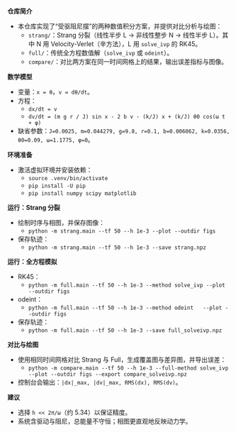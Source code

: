 **仓库简介**
- 本仓库实现了“受驱阻尼摆”的两种数值积分方案，并提供对比分析与绘图：
  - `strang/`：Strang 分裂（线性半步 L → 非线性整步 N → 线性半步 L）。其中 N 用 Velocity-Verlet（辛方法），L 用 `solve_ivp` 的 RK45。
  - `full/`：传统全方程数值解（`solve_ivp` 或 `odeint`）。
  - `compare/`：对比两方案在同一时间网格上的结果，输出误差指标与图像。

**数学模型**
- 变量：`x = θ`，`v = dθ/dt`。
- 方程：
  - `dx/dt = v`
  - `dv/dt = (m g r / J) sin x - 2 b v - (k/J) x + (k/J) θ0 cos(ω t + φ)`
- 缺省参数：`J=0.0025, m=0.044279, g=9.8, r=0.1, b=0.006062, k=0.0356, θ0=0.09, ω=1.1775, φ=0`。

**环境准备**
- 激活虚拟环境并安装依赖：
  - `source .venv/bin/activate`
  - `pip install -U pip`
  - `pip install numpy scipy matplotlib`

**运行：Strang 分裂**
- 绘制时序与相图，并保存图像：
  - `python -m strang.main --tf 50 --h 1e-3 --plot --outdir figs`
- 保存轨迹：
  - `python -m strang.main --tf 50 --h 1e-3 --save strang.npz`

**运行：全方程模拟**
- RK45：
  - `python -m full.main --tf 50 --h 1e-3 --method solve_ivp --plot --outdir figs`
- odeint：
  - `python -m full.main --tf 50 --h 1e-3 --method odeint   --plot --outdir figs`
- 保存轨迹：
  - `python -m full.main --tf 50 --h 1e-3 --save full_solveivp.npz`

**对比与绘图**
- 使用相同时间网格对比 Strang 与 Full，生成覆盖图与差异图，并导出误差：
  - `python -m compare.main --tf 50 --h 1e-3 --full-method solve_ivp --plot --outdir figs --export compare_solveivp.npz`
- 控制台会输出：`|dx|_max, |dv|_max, RMS(dx), RMS(dv)`。

**建议**
- 选择 `h << 2π/ω`（约 5.34）以保证精度。
- 系统含驱动与阻尼，总能量不守恒；相图更直观地反映动力学。
